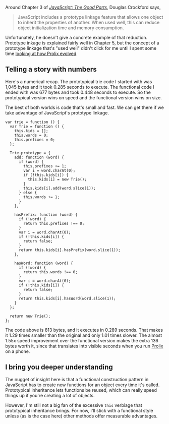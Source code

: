 <!--
title: I bring you prototypes and deeper understanding
date: 11 October 2010
slug: javascript-prototypes
-->

Around Chapter 3 of [*JavaScript: The Good Parts*][jsbook], Douglas Crockford
says,

> JavaScript includes a prototype linkage feature that allows one object to
> inherit the properties of another. When used well, this can reduce object
> initialization time and memory consumption.

Unfortunately, he doesn't give a concrete example of that reduction. Prototype
inkage is explained fairly well in Chapter 5, but the concept of a prototype
linkage that's "used well" didn't click for me until I spent some time [looking
at how Prolix evolved][small].

## Telling a story with numbers ##

Here's a numerical recap. The prototypical trie code I started with was 1,045
bytes and it took 0.285 seconds to execute. The functional code I ended with was
677 bytes and took 0.448 seconds to execute. So the prototypical version wins on
speed and the functional version wins on size.

The best of both worlds is code that's small and fast. We can get there if we
take advantage of JavaScript's prototype linkage.

    var trie = function () {
      var Trie = function () {
        this.kids = [];
        this.words = 0;
        this.prefixes = 0;
      };

      Trie.prototype = {
        add: function (word) {
          if (word) {
            this.prefixes += 1;
            var i = word.charAt(0);
            if (!this.kids[i]) {
              this.kids[i] = new Trie();
            }
            this.kids[i].add(word.slice(1));
          } else {
            this.words += 1;
          }
        },

        hasPrefix: function (word) {
          if (!word) {
            return this.prefixes !== 0;
          }
          var i = word.charAt(0);
          if (!this.kids[i]) {
            return false;
          }
          return this.kids[i].hasPrefix(word.slice(1));
        },

        hasWord: function (word) {
          if (!word) {
            return this.words !== 0;
          }
          var i = word.charAt(0);
          if (!this.kids[i]) {
            return false;
          }
          return this.kids[i].hasWord(word.slice(1));
        }
      };

      return new Trie();
    };

The code above is 813 bytes, and it executes in 0.289 seconds. That makes it
1.29 times smaller than the original and only 1.01 times slower. The almost
1.55x speed improvement over the functional version makes the extra 136 bytes
worth it, since that translates into visible seconds when you run [Prolix][]
on a phone.

## I bring you deeper understanding ##

The nugget of insight here is that a functional construction pattern in
JavaScript has to create new functions for an object every time it's called.
Prototypical inheritance lets functions be reused, which can really speed things
up if you're creating a lot of objects.

However, I'm still not a big fan of the excessive `this` verbiage that
prototypical inheritance brings. For now, I'll stick with a functional style
unless (as is the case here) other methods offer measurable advantages.

[jsbook]: http://oreilly.com/catalog/9780596517748 "JavaScript: The Good Parts - O'Reilly Media"
[small]: /2010/09/small-code '"Bytes matter on the mobile web" by Frank Mitchell'
[Prolix]: http://prolix-app.com/ "A tweetable iPhone word search game"
